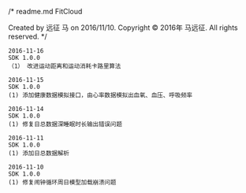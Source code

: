 /* 
  readme.md
  FitCloud

  Created by 远征 马 on 2016/11/10.
  Copyright © 2016年 马远征. All rights reserved.
*/


```
2016-11-16
SDK 1.0.0
（1） 改进运动距离和运动消耗卡路里算法
```


```
2016-11-15
SDK 1.0.0
(1) 添加健康数据模拟接口，由心率数据模拟出血氧、血压、呼吸频率
```

```
2016-11-14
SDK 1.0.0
(1) 修复日总数据深睡眠时长输出错误问题
```


```
2016-11-11
SDK 1.0.0
(1) 添加日总数据解析
```


```
2016-11-10
SDK 1.0.0 
(1) 修复闹钟循环周日模型加载崩溃问题
```
